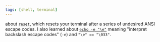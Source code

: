 ```yaml
---
tags: [shell, terminal]
---
```

about [`reset`][1], which resets your terminal after a series of undesired ANSI escape codes.
I also learned about [`echo -e "\e"`][2] meaning "interpret backslash escape codes" (`-e`) and `"\e" == "\033"`.

[1]: https://linux.die.net/man/1/reset
[2]: https://linux.die.net/man/1/echo